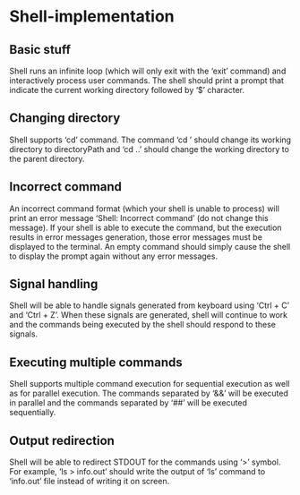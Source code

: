 # Shell-implementation
## Basic stuff
Shell runs an infinite loop (which will only exit with the ‘exit’ command) and interactively process user commands. The shell should print a prompt that indicate the current working directory followed by ‘$’ character.
## Changing directory
Shell supports ‘cd’ command. The command ‘cd <directoryPath>’ should change its working directory to directoryPath and ‘cd ..’ should change the working directory to the parent directory.
## Incorrect command
An incorrect command format (which your shell is unable to process) will print an error message ‘Shell: Incorrect command’ (do not change this message). If your shell is able to execute the command, but the execution results in error messages generation, those error messages must be displayed to the terminal. An empty command should simply cause the shell to display the prompt again without any error messages.
## Signal handling
Shell will be able to handle signals generated from keyboard using ‘Ctrl + C’ and ‘Ctrl + Z’. When these signals are generated, shell will continue to work and the commands being executed by the shell should respond to these signals.
## Executing multiple commands
Shell supports multiple command execution for sequential execution as well as for parallel execution. The commands separated by ‘&&’ will be executed in parallel and the commands separated by ‘##’ will be executed sequentially.
## Output redirection
Shell will be able to redirect STDOUT for the commands using ‘>’ symbol. For example, ‘ls > info.out’ should write the output of ‘ls’ command to ‘info.out’ file instead of writing it on screen.
